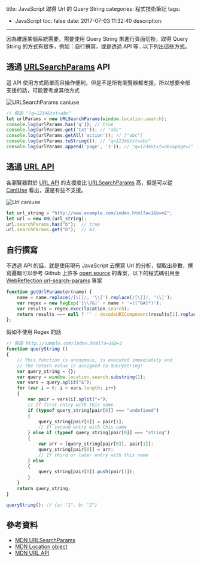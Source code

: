 title: JavaScript 取得 Url 的 Query String
categories: 程式技術筆記
tags:
  - JavaScript
toc: false
date: 2017-07-03 11:32:40
description:
---

因為維護某個系統需要，需要使用 Query String 來進行頁面切換，取得 Query String 的方式有很多，例如：自行撰寫，或是透過 API 等...以下列出這些方式。<!-- more -->

## 透過 [URLSearchParams][2] API
這 API 使用方式簡單而且操作便利，但是不是所有瀏覽器都支援，所以想要全部支援的話，可能要考慮其他方式

![URLSearchParams caniuse](https://lh3.googleusercontent.com/JqECbHODGdFx7JXnmUrkcQuQBu__KASvI14ES-9ZOc3Pon6m-tpwClrKHnEmBVP8BwJE0hLft4tuvDI6kJxM5HB4ZIoLkxTlrh5fjAZKPfM9jn04n3A6wXoqnZkFLK9_M7o2oX8lGueGr-AEMEq4fT7AnsVWR7cxyFvaPxltsnQh55Dwz8itVOXtZ0vPGH_hD5YX9mLUeY6kRzQeXdSMEdnC1PZZ8fGKjR96KBNyGFNZRafQzEK-1CUlpPMgi4xbnle7o7mdLv2esrrPdvHKTcuJxhgdP4LsmGIlMcWeLnCSR9dU2hJLwxgGOVvUW0P-XoPo_Ewffu4v7RfNsnn5rfjRhWldKHYGF7Vn59sLp92qS9yaqTxu4GdvqVSZXMT_7jtvfCDEJIQf3nuoAb30_F2ZVUYVac5h4CBlux1LcTrTwwPIQj8om8o8VKvieOoa02JFAy_-AaNuZ40onMyeF78WMf-Ptr_jflxfLc85gRrWZwOwwkieR-zPIk6-iVQ-k95KhD4sAQIaQYUv1f2lw75-nZ-g9t-1mqUSNbXkbFKXvptImtmCr0WjjJEFKsRHH_n4uOJdFPQ13jEu40OSvfjDearyckhgRGAm0E5CWt7xOU8sQf-I9xOpdeychT-Ty5XPvpcP-aK7VyleBRNKCehwNtBAykX6uE0PXo0xAg=w861-h639-no)

``` javascript
// 假設 "?q=1234&txt=abc"
let urlParams = new URLSearchParams(window.location.search);
console.log(urlParams.has('q')); // true
console.log(urlParams.get('txt')); // "abc"
console.log(urlParams.getAll('action')); // ["abc"]
console.log(urlParams.toString()); // "q=1234&txt=abc"
console.log(urlParams.append('page', '1')); // "q=1234&txt=abc&page=1"
```

## 透過 [URL API][4]
各瀏覽器對於 [URL API][4] 的支援度比 [URLSearchParams][2] 高，但是可以從 [CanIUse](http://caniuse.com/#search=URL) 看出，還是有些不支援。

![Url caniuse](https://lh3.googleusercontent.com/8uAKVIH573weKn5z1HeacJI3_Ouphx1flP7WBRvQ0O_SkKoxa3P9jejRiHyPVURA7x6kYXgtcASQjnYcYsMTqq6dF8ZpT1Kzx3m5mFM95FhgqswwLt6IurLAR9XRR3JrFD3DQ7JaaGT2tbR9Yvcjsw7TO2LpgrLq7vxeO8yObgqHUlvBVW6njiHvX73BE6lrRmgx_Hpa_IHZ37yeBmA2wJ_Bc36Zb3Pl5hAR79B3d_6Z1oxOR_sUn4bbhBxpBfT9e7QtAGL7AWLzL4w__WFRHFRru6HpvRugD7TJ7gckfkvWeRH8h5yJ_hta7onyYeGvFGH-YssjYRSmUY4Zy394uge1odX-9upK73gnU0or4BwAc2aBLjgrHNVYiFpX7WDbtr6GFDTm2yMK2GeOhsbFg5f_DznlPJQHOnwjD0amls9lJ5alV0OksCeNEsou_0SbIW1YgCRR1b7HXHZfWQ1Fr5a8PbpHE0EGbjtNoId7y3lBRSinpGEaaoC1xq0fHmUitdGTYreyccTVM8EnUEaZVbI3BXIEINERWBSsG4FJT17Akvkm26ezqEbSdYqDGfQO_i8LvhYQQm_Q84B_QlC2P4E34Wv7C9BXRvC6fCRhE1Yz8siGIN3OvWU8EpDk0mNBFcnb81ci8wqxrU25awt2cbg963VImBs7sIkWvIblrw=w850-h640-no)

``` javascript
let url_string = "http://www.example.com/index.html?a=1&b=m2";
let url = new URL(url_string);
url.searchParams.has("b");  // true
url.searchParams.get("b");  // m2
```

## 自行撰寫
不透過 API 的話，就是使用現有 JavaScript 去撰寫 Url 的分析，擷取出參數，撰寫邏輯可以參考 Github 上許多 [open source](https://github.com/search?l=JavaScript&q=url+search+param&type=Repositories&utf8=%E2%9C%93) 的專案，以下的程式碼引用至
[WebReflection url-search-params][5] 專案

``` javascript
function getUrlParameter(name) {
    name = name.replace(/[\[]/, '\\[').replace(/[\]]/, '\\]');
    var regex = new RegExp('[\\?&]' + name + '=([^&#]*)');
    var results = regex.exec(location.search);
    return results === null ? '' : decodeURIComponent(results[1].replace(/\+/g, ' '));
};
```

假如不使用 Regex 的話

``` javascript
// 假設 http://sample.com/index.html?a=1&b=2
function queryString ()
{
    // This function is anonymous, is executed immediately and
    // the return value is assigned to QueryString!
    var query_string = {};
    var query = window.location.search.substring(1);
    var vars = query.split("&");
    for (var i = 0; i < vars.length; i++)
    {
        var pair = vars[i].split("=");
        // If first entry with this name
        if (typeof query_string[pair[0]] === "undefined")
        {
            query_string[pair[0]] = pair[1];
            // If second entry with this name
        } else if (typeof query_string[pair[0]] === "string")
        {
            var arr = [query_string[pair[0]], pair[1]];
            query_string[pair[0]] = arr;
            // If third or later entry with this name
        } else
        {
            query_string[pair[0]].push(pair[1]);
        }
    }
    return query_string;
}

queryString(); // {a: "1", b: "2"}
```

## 參考資料
- [MDN URLSearchParams][2]
- [MDN Location object][3]
- [MDN URL API][4]

[1]: https://davidwalsh.name/query-string-javascript
[2]: https://developer.mozilla.org/en-US/docs/Web/API/URLSearchParams/URLSearchParams
[3]: https://developer.mozilla.org/en-US/docs/Web/API/Location
[4]: https://developer.mozilla.org/en-US/docs/Web/API/URL
[5]: https://github.com/WebReflection/url-search-params